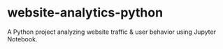 # website-analytics-python
A Python project analyzing website traffic &amp; user behavior using Jupyter Notebook.
